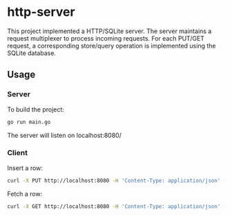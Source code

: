 http-server
=====

This project implemented a HTTP/SQLite server. The server maintains a request multiplexer to process incoming requests.
For each PUT/GET request, a corresponding store/query operation is implemented using the SQLite database.


## Usage 

### Server
To build the project:

```sh
go run main.go
```

The server will listen on localhost:8080/

### Client

Insert a row:
```sh
curl -X PUT http://localhost:8080 -H 'Content-Type: application/json' -d '{"key": "mykey", "value": "myvalue", "timestamp" : 1673524092123456}'
```

Fetch a row:
```sh
curl -X GET http://localhost:8080 -H 'Content-Type: application/json' -d '{"key":"mykey", "timestamp": 1673524092123456}'
```
